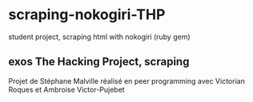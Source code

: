 # scraping-nokogiri-THP

student project, scraping html with nokogiri (ruby gem)

## exos The Hacking Project, scraping

Projet de Stéphane Malville réalisé en peer programming avec Victorian Roques et Ambroise Victor-Pujebet